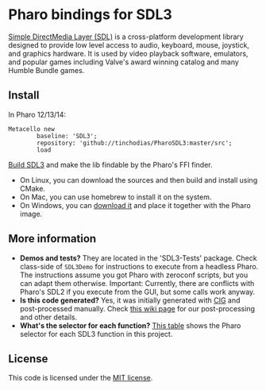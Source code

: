 # Pharo bindings for SDL3

[Simple DirectMedia Layer (SDL)](https://github.com/libsdl-org/SDL) is a cross-platform development library designed to provide low level access to audio, keyboard, mouse, joystick, and graphics hardware. It is used by video playback software, emulators, and popular games including Valve's award winning catalog and many Humble Bundle games.


## Install

In Pharo 12/13/14:

```smalltalk
Metacello new
        baseline: 'SDL3';
        repository: 'github://tinchodias/PharoSDL3:master/src';
        load
```

[Build SDL3](https://github.com/libsdl-org/SDL/blob/main/INSTALL.md) and make the lib findable by the Pharo's FFI finder. 
* On Linux, you can download the sources and then build and install using CMake.
* On Mac, you can use homebrew to install it on the system.
* On Windows, you can [download it](https://github.com/libsdl-org/SDL/releases) and place it together with the Pharo image.


## More information

* **Demos and tests?** They are located in the 'SDL3-Tests' package. Check class-side of `SDL3Demo` for instructions to execute from a headless Pharo. The instructions assume you got Pharo with zeroconf scripts, but you can adapt them otherwise. Important: Currently, there are conflicts with Pharo's SDL2 if you execute from the GUI, but some calls work anyway.
* **Is this code generated?** Yes, it was initially generated with [CIG](https://github.com/estebanlm/pharo-cig) and post-processed manually. Check [this wiki page](../../wiki) for our post-processing and other details.
* **What's the selector for each function?** [This table](https://github.com/pharo-graphics/PharoSDL3/wiki/Table-of-C-Function-and-Pharo-Selector) shows the Pharo selector for each SDL3 function in this project.


## License

This code is licensed under the [MIT license](./LICENSE).
